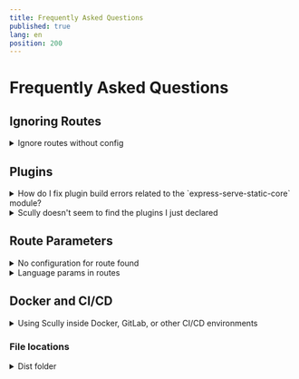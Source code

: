 ```yaml
---
title: Frequently Asked Questions
published: true
lang: en
position: 200
---
```


# Frequently Asked Questions

## Ignoring Routes

<details>
<summary>Ignore routes without config</summary>

> I have a lot of routes I don't want Scully to handle.  
> How can I deal with this?

Scully will use the `default` plugin for any route that is not specified. When you want to have another way to handle defaults, you can replace this plugin with another one.  
For example, if you want to ignore all undefined routes you can do:

```typescript
registerPlugin('router', 'default', findPlugin('ignored'));
```

In case you want to have some more control, you can create a custom plugin:

```typescript
registerPlugin(
  'router',
  'default',
  async (route: string): Promise<HandledRoute[]> => {
    if (route === 'somethingSpecial') {
      return [{ route, type: 'somethingElse' }];
    }
    if (route === 'somethingSpecial/:id') {
      const data = httpGetJson('someEndPoint'); // fetch some json
      const { createPath } = routeSplit(route);
      const routes: HandledRoutes[] = [];
      for (const row of data) {
        routes.push({ route: createPath(row.id), type: 'default' });
      }
      return routes;
    }
    return [];
  },
  undefined,
  { replaceExistingPlugin: true }
);
```

</details>

## Plugins

<details>
<summary>How do I fix plugin build errors related to the `express-serve-static-core` module?</summary>

> Building a plugin results in a fatal error `Cannot find module 'express-serve-static-core'`, originating from `node_modules/@scullyio/scully/lib/utils/serverstuff/staticServer.d.ts`

To correct this, add the `skipLibCheck` and `skipDefaultLibCheck` flags to your `tsconfig.json` => `compilerOptions` like this:

```json
{
  "compileOnSave": false,
  "compilerOptions": {
    "skipLibCheck": true,
    "skipDefaultLibCheck": true
  }
}
```

</details>

<details>
<summary>Scully doesn't seem to find the plugins I just declared</summary>

> Running scully gives a fatal error: `Unknown type "myPlugin" in route "/aRoute"`

> I get this error:

```
--------------------------------------------------------------------------
you started scully outside of a scully project-folder,
or didn't install packages in this folder.
We can't find your local copy to start.
This can also happen on windows with PowerShell and mixed case path-names
--------------------------------------------------------------------------
```

This might happen when you started scully from within a different project, a subfolder that is too deeply nested.
Or you are on Windows, using Powershell and have a uppercase character in your path.
Scully will first try to start the local version, but if it can't find that, it errors out with this error.
The solution is that you should start Scully inside the root of your project with:

```bash
npx scully
```

That will use the local version of scully, and should solve the issue.

</details>

## Route Parameters

<details>
<summary>No configuration for route found</summary>

If you run Scully and the following warning is displayed, you need to teach Scully how to use the project's route parameters.

```bash
No configuration for route `/user/:userId` found. Skipping
```

The above error is given because Scully does not know all the possible values for `:userId`. Teach Scully how to get the list of `:userId`s from your app. Scully can turn `/user/:userId` into a list of meaningful pre-renderable routes like so:

```
/user/1
/user/2
/user/3
...
/user/100
```

Even small Angular projects have routes that contain route parameters. To stop Scully from skipping these routes, configure a [route plugin](/docs/Reference/plugins/types/router). Route plugins teach Scully how to fetch data and merges it into routes using parameters.

The easiest way to understand route plugin is by understanding the [`jsonPlugin`](/docs/Reference/plugins/built-in-plugins/json). It simply fetches data from any API that you specify, and it returns a list of properties that can be used to replace the route parameter. Checkout the [jsonPlugin docs](/docs/Reference/plugins/built-in-plugins/json) to see an example of how easy this configuration is.

</details>

<details>
<summary>Language params in routes</summary>

> I have a routing structure which looks like this:  
> `/:lang`  
> `/:lang/page1`  
> `/:lang/page2`  
> etc.  
> `:lang` can have few values (`'it'`, `'en'`, etc.)  
> I prefer to store `:lang` in the config, without a dedicated endpoint.  
> How can I solve this?

As the Scully config file is typescript, you can post-process the routing object.  
A very crude solution would be something like this:

```typescript
import { ScullyConfig } from '@scullyio/scully';

const preLangConfig: ScullyConfig = {
  /** settings */
  routes: {
    ':lang/route1': { type: 'default' },
    ':lang/route2': { type: 'default' },
    ':lang/route3': { type: 'default' },
    ':lang/route4': { type: 'default' },
  },
};
export const config = {
  ...preLangConfig,
  routes: Object.fromEntries(
    // make sure you use a node-version that supports this, or use a reduce.
    Object.entries(preLangConfig.routes).reduce((all, [route, config]) => {
      if (route.includes(':lang')) {
        ['it', 'en', 'nl', 'sp'].forEach((
          lang // <-- language array
        ) => all.push([route.split(':lang').join(lang), config]));
      } else {
        all.push([route, config]);
      }
      return all;
    }, [])
  ),
};

console.log(config.routes);
```

It takes the `preLangConfig` and iterates over all the routes. When it finds the `:lang` parameter, it creates an entry with every value provided in the language array. That way the final config will have a route for every language available.

</details>

## Docker and CI/CD

<details>
<summary>Using Scully inside Docker, GitLab, or other CI/CD environments</summary>
> When I run Scully in XXX it gets stuck.

In all the cases we have seen around this, it is a problem with puppeteer running inside XXX. Most often it is missing the Chrome dependency.
A lot of information about this is on the [puppeteet troubleshooting page](https://github.com/puppeteer/puppeteer/blob/main/docs/troubleshooting.md)

We heard back from several users that a dockerfile like the below one works for them.

```docker
FROM node:12-alpine

RUN apk add --no-cache \
      chromium \
      ca-certificates

ENV PUPPETEER_SKIP_CHROMIUM_DOWNLOAD true
```

As a base docker config, and then make sure to set the environment correctly in the container that runs Scully:
In order to use this I create my projects' Docker file like this:

```docker
FROM aboveConfig
ENV SCULLY_PUPPETEER_EXECUTABLE_PATH '/usr/bin/chromium-browser'
... more docker stuff here
... in the end:
RUN npx scully
```

</details>

### File locations

<details>
<summary>Dist folder</summary>
> Scully tells me I can't use the `dist` folder

As in some cases the Angular CLI puts the distribution files directly in the dist folder, and the Scully outputs its result in a subfolder of that by default.
As most operating systems will raise objections if you are trying to copy a folder into a subfolder of that same folder. Scully will raise an error.
To fix this error, you should open your `angular.json` and find the property `outputhPath`
Then change that from:

```json
  ...,
  "architect": {
    ...,
    "build" : {
      ...,
      "outputPath": "dist",
    }
  }

```

to:

```json
  ...,
  "architect": {
    ...,
    "build" : {
      ...,
      "outputPath": "dist/someName",
    }
  }

```

</details>
